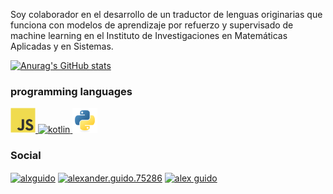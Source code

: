 Soy colaborador en el desarrollo de un traductor de lenguas originarias que funciona con modelos de aprendizaje por refuerzo y supervisado de machine learning en el Instituto de Investigaciones en Matemáticas Aplicadas y en Sistemas. 

[![Anurag's GitHub stats](https://github-readme-stats.vercel.app/api?username=AlexGuido)](https://github.com/anuraghazra/github-readme-stats)





<p align="left">


<h3 align="left">programming languages</h3>
<a href="https://developer.mozilla.org/en-US/docs/Web/JavaScript" target="_blank"> <img src="https://raw.githubusercontent.com/devicons/devicon/master/icons/javascript/javascript-original.svg" alt="javascript" width="40" height="40"/> </a> <a href="https://kotlinlang.org" target="_blank"> <img src="https://www.vectorlogo.zone/logos/kotlinlang/kotlinlang-icon.svg" alt="kotlin" width="40" height="40"/> </a> <a href="https://www.python.org" target="_blank"> <img src="https://raw.githubusercontent.com/devicons/devicon/master/icons/python/python-original.svg" alt="python" width="40" height="40"/> </a> 

<h3 align="left">Social</h3>
<a href="https://linkedin.com/in/alxguido" target="_blank"><img align="center" src="https://raw.githubusercontent.com/rahuldkjain/github-profile-readme-generator/master/src/images/icons/Social/linked-in-alt.svg" alt="alxguido" height="30" width="40" /></a>
<a href="https://fb.com/alexander.guido.75286" target="_blank"><img align="center" src="https://raw.githubusercontent.com/rahuldkjain/github-profile-readme-generator/master/src/images/icons/Social/facebook.svg" alt="alexander.guido.75286" height="30" width="40" /></a>
<a href="https://www.youtube.com/channel/UCadbSxLMjGApOHCK7YeFXug" target="_blank"><img align="center" src="https://raw.githubusercontent.com/rahuldkjain/github-profile-readme-generator/master/src/images/icons/Social/youtube.svg" alt="alex guido" height="30" width="40" /></a>
</p>






<!---
AlexGuido/AlexGuido is a ✨ special ✨ repository because its `README.md` (this file) appears on your GitHub profile.
You can click the Preview link to take a look at your changes.
--->

